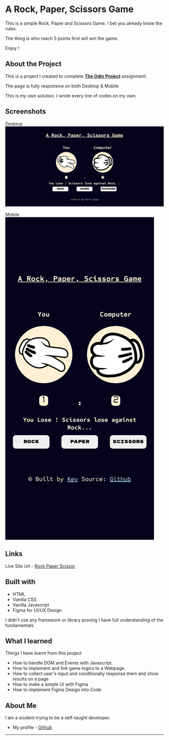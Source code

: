 # A Rock, Paper, Scissors Game
This is a simple Rock, Paper and Scissors Game. I bet you already know the rules.

The thing is who reach 5 points first will win the game.

Enjoy !

## About the Project
This is a project I created to complete **[The Odin Project](https://www.theodinproject.com/lessons/foundations-rock-paper-scissors)** assignment.

The page is fully responsive on both 
Desktop & Mobile

This is my own solution. I wrote every line of codes on my own.

## Screenshots
Desktop
![Desktop View](./images/Rock%20Paper%20Scissors%20-%200xkev21.github.io.png)

Mobile
![Mobile View](./images/0xkev21.github.io_rock-paper-scissors_(iPhone%2012%20Pro).png)

## Links
Live Site Url - [Rock Paper Scissor](https://0xkev21.github.io/rock-paper-scissors/)

## Built with
- HTML
- Vanilla CSS
- Vanilla Javascript
- Figma for UI/UX Design

I didn't use any framework or library proving I have full understanding of the fundamentals

## What I learned
Things I have learnt from this project
- How to handle DOM and Events with Javascript.
- How to implement and link game logics to a Webpage.
- How to collect user's input and conditionally response them and show results on a page
- How to make a simple UI with Figma
- How to implement Figma Design into Code


## About Me
I am a student trying to be a self-taught developer.
- My profile - [Github](https://github.com/0xkev21/)

---